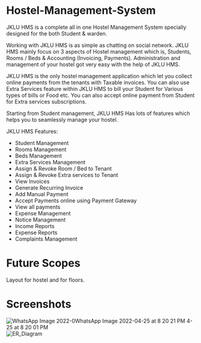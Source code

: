 # Hostel-Management-System

JKLU HMS is a complete all in one Hostel Management System specially designed for the both Student & warden.

Working with JKLU HMS is as simple as chatting on social network. JKLU HMS mainly focus on 3 aspects of Hostel management which is, Students, Rooms / Beds & Accounting (Invoicing, Payments). Administration and management of your hostel got very easy with the help of JKLU HMS.

JKLU HMS is the only hostel management application which let you collect online payments from the tenants with Taxable invoices. You can also use Extra Services feature within JKLU HMS to bill your Student for Various types of bills or Food etc. You can also accept online payment from Student for Extra services subscriptions.

Starting from Student management, JKLU HMS Has lots of features which helps you to seamlessly manage your hostel.

JKLU HMS Features:

- Student Management
- Rooms Management
- Beds Management
- Extra Services Management
- Assign & Revoke Room / Bed to Tenant
- Assign & Revoke Extra services to Tenant
- View Invoices
- Generate Recurring Invoice
- Add Manual Payment
- Accept Payments online using Payment Gateway
- View all payments
- Expense Management
- Notice Management
- Income Reports
- Expense Reports
- Complaints Management
# Future Scopes
Layout for hostel and for floors.
# Screenshots
![WhatsApp Image 2022-0![WhatsApp Image 2022-04-25 at 8 20 21 PM](https://user-images.githubusercontent.com/73836896/165127873-47f7b984-29f1-4b2c-839f-b2cdcb55363e.jpeg)
4-25 at 8 20 01 PM](https://user-images.githubusercontent.com/73836896/165127817-f0ad5367-6f8d-4338-87f2-b0d147d2ebf8.jpeg)
![ER_Diagram](https://user-images.githubusercontent.com/73836896/165128013-a31ae9be-927e-4e26-b0b2-3692a35ce789.jpeg)
